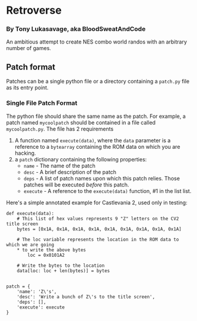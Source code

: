 # Retroverse

### By Tony Lukasavage, aka BloodSweatAndCode

An ambitious attempt to create NES combo world randos with an arbitrary number of games.

## Patch format

Patches can be a single python file or a directory containing a `patch.py` file as its entry point.

### Single File Patch Format

The python file should share the same name as the patch. For example, a patch named `mycoolpatch` should be contained in a file called `mycoolpatch.py`. The file has 2 requirements

1. A function named `execute(data)`, where the `data` parameter is a reference to a `bytearray` containing the ROM data on which you are hacking.
2. a `patch` dictionary containing the following properties:
	* `name` - The name of the patch
	* `desc` - A brief description of the patch
	* `deps` - A list of patch names upon which this patch relies. Those patches will be executed _before_ this patch.
	* `execute` - A reference to the `execute(data)` function, #1 in the list list.

Here's a simple annotated example for Castlevania 2, used only in testing:

```
def execute(data):
	# This list of hex values represents 9 "Z" letters on the CV2 title screen
	bytes = [0x1A, 0x1A, 0x1A, 0x1A, 0x1A, 0x1A, 0x1A, 0x1A, 0x1A]

	# The loc variable represents the location in the ROM data to which we are going
	* to write the above bytes
    	loc = 0x0101A2

	# Write the bytes to the location
	data[loc: loc + len(bytes)] = bytes


patch = {
	'name': 'Z\'s',
	'desc': 'Write a bunch of Z\'s to the title screen',
	'deps': [],
	'execute': execute
}
```
